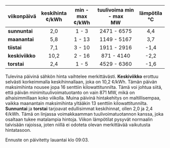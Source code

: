 | viikonpäivä  | keskihinta<br>¢/kWh | min - max<br>¢/kWh | tuulivoima min - max<br>MW | lämpötila<br>°C |
|:-------------|:----------------:|:----------------:|:-------------:|:-------------:|
| **sunnuntai** | 2,0 | 1 - 3 | 2471 - 6575 | 4,4 |
| **maanantai** | 5,8 | 1 - 13 | 1149 - 5167 | 3,7 |
| **tiistai** | 7,1 | 3 - 10 | 1911 - 2916 | -1,4 |
| **keskiviikko** | 10,2 | 2 - 16 | 871 - 4140 | -2,2 |
| **torstai** | 2,4 | 1 - 5 | 4529 - 6360 | -1,6 |

Tulevina päivinä sähkön hinta vaihtelee merkittävästi. **Keskiviikko** erottuu selvästi korkeimmalla keskihinnallaan, joka on 10,2 ¢/kWh. Tämän päivän maksimihinta nousee jopa 16 senttiin kilowattitunnilta. Tämä voi johtua siitä, että päivän minimituulivoimatuotanto on vain 871 MW, mikä on alhaisimmillaan koko viikolla. Muina päivinä hintakehitys on maltillisempaa, vaikka maanantain maksimihinta yltääkin 13 senttiin kilowattitunnilta. **Sunnuntai** ja **torstai** tarjoavat edullisimmat keskihinnat, ollen 2,0 ja 2,4 ¢/kWh. Tämä on linjassa voimakkaamman tuulivoimatuotannon kanssa, joka osaltaan tukee matalampia hintoja. Viikon lämpötilat pysyvät normaalin talvisään rajoissa, joten niillä ei odoteta olevan merkittävää vaikutusta hintatasoon.

Ennuste on päivitetty lauantai klo 09:03.